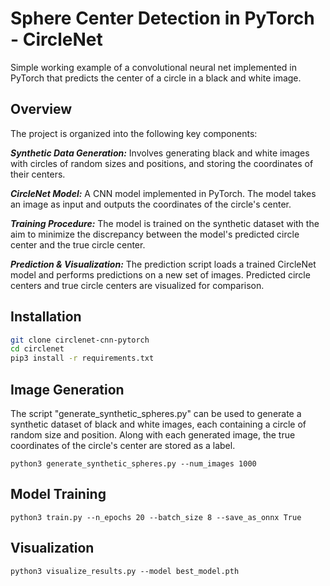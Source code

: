 # Sphere Center Detection in PyTorch - CircleNet
Simple working example of a convolutional neural net implemented in PyTorch that predicts the center of a circle in a black and white image.

## Overview
The project is organized into the following key components:

***Synthetic Data Generation:*** Involves generating black and white images with circles of random sizes and positions, and storing the coordinates of their centers.

***CircleNet Model:*** A CNN model implemented in PyTorch. The model takes an image as input and outputs the coordinates of the circle's center.

***Training Procedure:*** The model is trained on the synthetic dataset with the aim to minimize the discrepancy between the model's predicted circle center and the true circle center.

***Prediction & Visualization:*** The prediction script loads a trained CircleNet model and performs predictions on a new set of images. Predicted circle centers and true circle centers are visualized for comparison.
## Installation
```bash
git clone circlenet-cnn-pytorch
cd circlenet
pip3 install -r requirements.txt
```

## Image Generation
The script "generate_synthetic_spheres.py" can be used to generate a synthetic dataset of black and white images, each containing a circle of random size and position. Along with each generated image, the true coordinates of the circle's center are stored as a label. 
```
python3 generate_synthetic_spheres.py --num_images 1000
```

## Model Training
```
python3 train.py --n_epochs 20 --batch_size 8 --save_as_onnx True
```

## Visualization
```
python3 visualize_results.py --model best_model.pth
```
